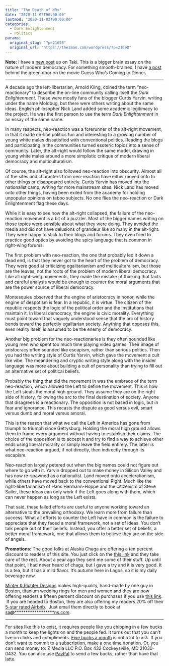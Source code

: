 ```yaml
---
title: "The Death of NRx"
date: "2020-11-02T00:00:00"
lastmod: "2020-11-02T00:00:00"
categories:
  - Dark Enlightenment
  - Politics
params:
  original_slug: "?p=21698"
  original_url: "https://thezman.com/wordpress/?p=21698"
---
```


**Note:** I have a
<a href="https://www.takimag.com/article/the-quest-for-democracy/"
rel="noopener noreferrer" target="_blank">new post</a> up on Taki. This
is a bigger brain essay on the nature of modern democracy. For something
smooth-brained, I have
<a href="https://www.subscribestar.com/posts/211285"
rel="noopener noreferrer" target="_blank">a post</a> behind the green
door on the movie Guess Who’s Coming to Dinner.

------------------------------------------------------------------------

A decade ago the left-libertarian, Arnold Kling, coined the term
“neo-reactionary” to describe the on-line community calling itself the
*Dark Enlightenment*. These were mostly fans of the blogger Curtis
Yarvin, writing under the name Moldbug, but there were others writing
about the same ideas. English philosopher Nick Land added some academic
legitimacy to the project. He was the first person to use the term *Dark
Enlightenment* in an essay of the same name.

In many respects, neo-reaction was a forerunner of the alt-right
movement, in that it made on-line politics fun and interesting to a
growing number of young white males dissatisfied with conventional
politics. Reading the blogs and participating in the communities turned
esoteric topics into a sense of community. Later, the alt-right would
follow the same model, drawing in young white males around a more
simplistic critique of modern liberal democracy and multiculturalism.

Of course, the alt-right also followed neo-reaction into obscurity.
Almost all of the sites and characters from neo-reaction have either
moved onto to other things or disappeared entirely. Curtis Yarvin has
moved into the nationalist camp, writing for more mainstream sites. Nick
Land has moved onto other things, having been exiled from the academy
for holding unpopular opinions on taboo subjects. No one flies the
neo-reaction or Dark Enlightenment flag these days.

While it is easy to see how the alt-right collapsed, the failure of the
neo-reaction movement is a bit of a puzzler. Most of the bigger names
writing on those topics were sensible about what they were doing. They
avoided the media and did not have delusions of grandeur like so many in
the alt-right. They were happy to stick to their blogs and forums. They
even tried to practice good optics by avoiding the spicy language that
is common in right-wing forums.

The first problem with neo-reaction, the one that probably led it down a
dead end, is that they never got to the heart of the problem of
democracy. They were good at criticizing egalitarianism and
multiculturalism, but those are the leaves, not the roots of the problem
of modern liberal democracy. Like all right-wing movements, they made
the mistake of thinking that facts and careful analysis would be enough
to counter the moral arguments that are the power source of liberal
democracy.

Montesquieu observed that the engine of aristocracy in honor, while the
engine of despotism is fear. In a republic, it is virtue. The citizen of
the republic respects the logic of the political order and the
institutions that maintain it. In liberal democracy, the engine is civic
morality. Everything must point toward that vaguely understood sense
that the arc of history bends toward the perfectly egalitarian society.
Anything that opposes this, even reality itself, is assumed to be the
enemy of democracy.

Another big problem for the neo-reactionaries is they often sounded like
young men who spent too much time playing video games. Their image of
aristocracy often sounded like escapism, rather than serious politics.
Then you had the writing style of Curtis Yarvin, which gave the movement
a cult like vibe. The meandering and cryptic writing style along with
the insider language was more about building a cult of personality than
trying to fill out an alternative set of political beliefs.

Probably the thing that did the movement in was the embrace of the term
neo-reaction, which allowed the Left to define the movement. This is how
the Left steals the moral high ground. They assume they are on the right
side of history, following the arc to the final destination of society.
Anyone that disagrees is a reactionary. The opposition is not based in
logic, but in fear and ignorance. This recasts the dispute as good
versus evil, smart versus dumb and moral versus amoral.

This is the reason that what we call the Left in America has gone from
triumph to triumph since Gettysburg. Holding the moral high ground
allows them to frame every argument without having to establish their
claims. The choice of the opposition is to accept it and try to find a
way to achieve other ends using liberal morality or simply leave the
field entirely. The latter is what neo-reaction argued, if not directly,
then indirectly through its escapism.

Neo-reaction largely petered out when the big names could not figure out
where to go with it. Yarvin dropped out to make money in Silicon Valley
and has now re-spawned as a nationalist. Land moved onto
accelerationism, while others have moved back to the conventional Right.
Much like the right-libertarianism of Hans Hermann-Hoppe and the
citizenism of Steve Sailer, these ideas can only work if the Left goes
along with them, which can never happen as long as the Left exists.

That said, these failed efforts are useful to anyone working toward an
alternative to the prevailing orthodoxy. We learn more from failure than
success. What all efforts to counter the Left have in common is the
failure to appreciate that they faced a moral framework, not a set of
ideas. You don’t talk people out of their beliefs. Instead, you offer a
better set of beliefs, a better moral framework, one that allows them to
believe they are on the side of angels.

**Promotions:** The good folks at Alaska Chaga are offering a ten
percent discount to readers of this site. You just click on the
<a href="https://alaskachaga.us/discount/ZMAN" rel="noopener noreferrer"
target="_blank">this link</a> and they take care of the rest. About a
year ago they sent me some of their stuff. Up until that point, I had
never heard of chaga, but I gave a try and it is very good. It is a tea,
but it has a mild flavor. It’s autumn here in Lagos, so it is my daily
beverage now.

<a href="https://www.minterandrichterdesigns.com/"
rel="noreferrer nofollow noopener" target="_blank">Minter &amp; Richter
Designs</a> makes high-quality, hand-made by one guy in Boston, titanium
wedding rings for men and women and they are now offering readers a
fifteen percent discount on purchases if you use
<a href="https://www.minterandrichterdesigns.com/discount/ZMAN"
rel="noreferrer nofollow noopener" target="_blank">this link</a>. 
 <span class="highlight"><span class="colour"><span class="font"><span class="size">If
you are headed to Boston, they are also offering my readers 20% off
their <a
href="https://www.airbnb.com/users/7988017/listings?user_id=7988017&amp;s=3"
rel="noopener noreferrer" target="_blank">5-star rated Airbnb</a>.  Just
email them directly to book at
<a href="mailto:sa***@*********************ns.com"
data-original-string="Dcj/FcJn2e9w5U9QEDZCgA==cb7h45TR0jkvI/DsvGkv1OaquXwbOG5r0lQGr2Ny0u+CbuvJ7Q0DKw+XCzo3LtKelVk"><span
class="apbct-email-encoder"
data-original-string="nBmh4sRq0hG+9RcVxJdukQ==cb7QnKEwMX3LJM+gFa5OWdpOVKVqL2bdv2RVOTS5Wz7H9ZTlXIOZtmXsAvKZ6hfBnXY"
title="This contact has been encoded by Anti-Spam by CleanTalk. Click to decode. To finish the decoding make sure that JavaScript is enabled in your browser.">sa<span
class="apbct-blur">***</span>@<span
class="apbct-blur">*********************</span>ns.com</span></a>.</span></span></span></span>

------------------------------------------------------------------------

For sites like this to exist, it requires people like you chipping in a
few bucks a month to keep the lights on and the people fed. It turns out
that you can’t live on clicks and compliments.
<a href="https://www.subscribestar.com/the-z-blog"
rel="noopener noreferrer" target="_blank">Five bucks a month</a> is not
a lot to ask. If you don’t want to commit to a subscription, make a one
time donation. Or, you can send money to: Z Media LLC P.O. Box 432
Cockeysville, MD 21030-0432. You can also use <a
href="https://www.paypal.com/cgi-bin/webscr?cmd=_s-xclick&amp;hosted_button_id=UDAS2Q8JYA6CN&amp;source=url"
rel="noopener noreferrer" target="_blank">PayPal</a> to send a few
bucks, rather than have that latte.

